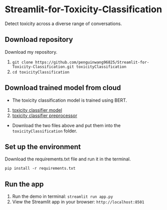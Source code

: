 # Streamlit-for-Toxicity-Classification
Detect toxicity across a diverse range of conversations.

## Download repository
Download my repository.

1. `git clone https://github.com/penguinwang96825/Streamlit-for-Toxicity-Classification.git toxicityClassification`
2. `cd toxicityClassification`

## Download trained model from cloud
- The toxicity classification model is trained using BERT.
1. [toxicity classifier model](https://drive.google.com/open?id=1plGGEs7__FnEfKTcdJm_1eitv5QiSUEg)
2. [toxicity classifier preprocessor](https://drive.google.com/open?id=12M-1dbC_C4iZhyvZ1X_NlGDG0GqOSnhe)

- Download the two files above and put them into the `toxicityClassification` folder.

## Set up the environment
Download the requirements.txt file and run it in the terminal.

`pip install -r requirements.txt`

## Run the app
1. Run the demo in terminal: `streamlit run app.py`
2. View the Streamlit app in your browser: `http://localhost:8501`
